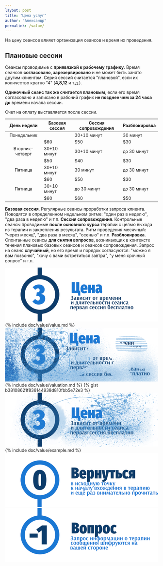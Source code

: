 ```yaml
---
layout: post
title: "Цена услуг"
author: "Александр"
permalink: /value/
---
```

На цену сеансов влияет организация сеансов и время их проведения. 

## Плановые сессии

Сеансы проводимые с **приявязкой к рабочему графику**. Время сеансов **согласовано, зарезервировано** и не может быть занято другим клиентом. Серия сессий считается "плановой", если их количество кратно "4" (**4,8,12** и т.д.).

**Одиночный сеанс так же считается плановым**, если его время согласовано и записано в рабочий график **не позднее чем за 24 часа до** времени начала сессии. 

Счет на оплату выставляется после сессии. 

|День недели|Базовая сессия|Сессия сопровождения|Разблокировка|
|:----:|----|----|----|
|Понедельник||30+10 минут|30 минут|до 30 минут|
| |$60|$50|$30|
|Вторник-четверг|30+10 минут|30+10 минут|до 30 минут|
| |$50|$40|$30|
|Пятница|30+10 минут|30 минут|до 30 минут|
| |$60|$50|$30|
|Пятница|30+10 минут|до 30 минут|до 30 минут|
| |$60|$60|$50|

**Базовая сессия**. Регулярные сеансы проработки запроса клиента. Поводятся в определенном недельном ритме: "один раз в неделю", "два раза в неделю" и т.п.
**Сессия сопровождения**. Контрольные сеансы проводимые **после основного курса** терапии с целью выхода из терапии и закрепления результата. Ритм проведения месячный: "через месяц", "два раза в месяц", "осенью" и т.п.
**Разблокировка**. Спонтанные сеансы **для снятия вопросов**, возникающих в контексте течения плановых базовых сеансов и сеансов сопровождения. Запрос на сеанс **случайный**, но его время и порядок согласуются: "можно я вам позвоню", "хочу с вами встретиться завтра", "у меня срочный вопрос" и т.п.


![Текущая стоимость сеансов психотерапии](/_img/3.png)
{% include doc/value/value.md %}
![Как расчитать стоимость сеанса психотерапии](/_img/3-1.png)
{% include doc/value/valuation.md %}
{% gist b38108621f836144938d810fbb5e72e3 %}
![Примеры расчета стоимости сеанса психотерапии](/_img/3-2.png)
{% include doc/value/example.md %}
<a href="/">![Психотерапия для русскоговорящих ит-профессионалов](/_img/0.png)</a>
<a href="https://bit.ly/3yhBEb4" target=_blank>![Вопросы ответы для пациента психотерапевта](/_img/-1.png)</a>
